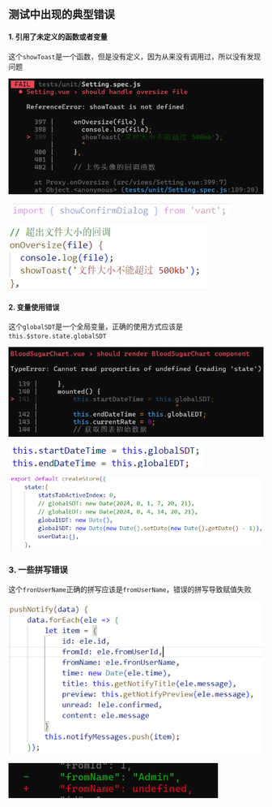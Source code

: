 ## 测试中出现的典型错误

#### 1. 引用了未定义的函数或者变量

这个`showToast`是一个函数，但是没有定义，因为从来没有调用过，所以没有发现问题

![image-20240614112621696](images/image-20240614112621696.png) 

![image-20240614112706379](images/image-20240614112706379.png) 

![image-20240614112736816](images/image-20240614112736816.png) 

#### 2. 变量使用错误

这个`globalSDT`是一个全局变量，正确的使用方式应该是`this.$store.state.globalSDT`

![image-20240615140006816](images/image-20240615140006816.png)

![image-20240615140034479](images/image-20240615140034479.png) 

![image-20240615140100010](images/image-20240615140100010.png) 

### 3. 一些拼写错误

这个`fronUserName`正确的拼写应该是`fromUserName`，错误的拼写导致赋值失败

![image-20240616150510333](images/image-20240616150510333.png) 

![image-20240616150745904](images/image-20240616150745904.png) 